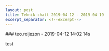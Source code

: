 ```yaml
---
layout: post
title: Teknik-chatt 2019-04-12 - 2019-04-19
excerpt_separator: <!--excerpt-->
---
```

<section class="message" markdown="1">
### teo.roijezon - 2019-04-12 14:02 14s

test

<!--excerpt-->
</section>